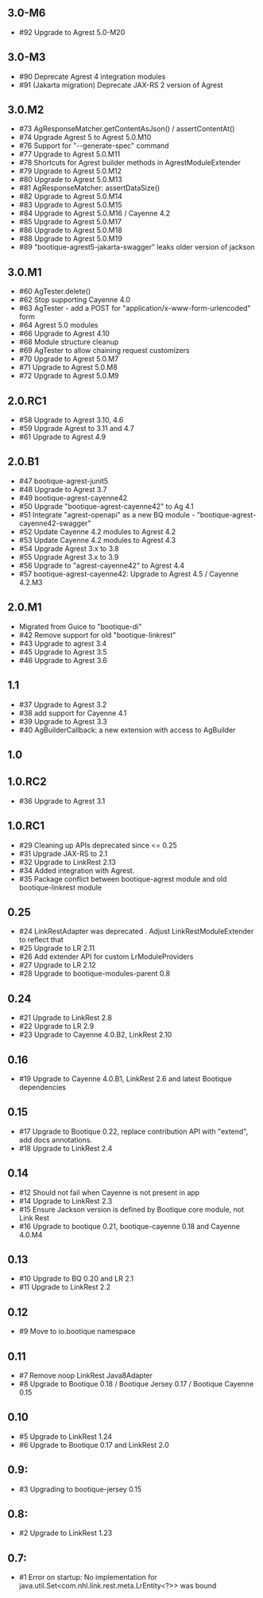 ## 3.0-M6

* #92 Upgrade to Agrest 5.0-M20

## 3.0-M3

* #90 Deprecate Agrest 4 integration modules
* #91 (Jakarta migration) Deprecate JAX-RS 2 version of Agrest

## 3.0.M2

* #73 AgResponseMatcher.getContentAsJson() / assertContentAt()
* #74 Upgrade Agrest 5 to Agrest 5.0.M10
* #76 Support for "--generate-spec" command
* #77 Upgrade to Agrest 5.0.M11
* #78 Shortcuts for Agrest builder methods in AgrestModuleExtender
* #79 Upgrade to Agrest 5.0.M12
* #80 Upgrade to Agrest 5.0.M13
* #81 AgResponseMatcher: assertDataSize()
* #82 Upgrade to Agrest 5.0.M14
* #83 Upgrade to Agrest 5.0.M15
* #84 Upgrade to Agrest 5.0.M16 / Cayenne 4.2
* #85 Upgrade to Agrest 5.0.M17
* #86 Upgrade to Agrest 5.0.M18
* #88 Upgrade to Agrest 5.0.M19
* #89 "bootique-agrest5-jakarta-swagger" leaks older version of jackson

## 3.0.M1

* #60 AgTester.delete()
* #62 Stop supporting Cayenne 4.0
* #63 AgTester - add a POST for "application/x-www-form-urlencoded" form
* #64 Agrest 5.0 modules
* #66 Upgrade to Agrest 4.10
* #68 Module structure cleanup
* #69 AgTester to allow chaining request customizers
* #70 Upgrade to Agrest 5.0.M7
* #71 Upgrade to Agrest 5.0.M8
* #72 Upgrade to Agrest 5.0.M9

## 2.0.RC1

* #58 Upgrade to Agrest 3.10, 4.6
* #59 Upgrade Agrest to 3.11 and 4.7
* #61 Upgrade to Agrest 4.9

## 2.0.B1

* #47 bootique-agrest-junit5
* #48 Upgrade to Agrest 3.7
* #49 bootique-agrest-cayenne42
* #50 Upgrade "bootique-agrest-cayenne42" to Ag 4.1
* #51 Integrate "agrest-openapi" as a new BQ module - "bootique-agrest-cayenne42-swagger"
* #52 Update Cayenne 4.2 modules to Agrest 4.2
* #53 Update Cayenne 4.2 modules to Agrest 4.3
* #54 Upgrade Agrest 3.x to 3.8
* #55 Upgrade Agrest 3.x to 3.9
* #56 Upgrade to "agrest-cayenne42" to Agrest 4.4
* #57 bootique-agrest-cayenne42: Upgrade to Agrest 4.5 / Cayenne 4.2.M3

## 2.0.M1

* Migrated from Guice to "bootique-di"
* #42 Remove support for old "bootique-linkrest"
* #43 Upgrade to agrest 3.4
* #45 Upgrade to Agrest 3.5
* #46 Upgrade to Agrest 3.6

## 1.1

* #37 Upgrade to Agrest 3.2
* #38 add support for Cayenne 4.1
* #39 Upgrade to Agrest 3.3 
* #40 AgBuilderCallback: a new extension with access to AgBuilder

## 1.0

## 1.0.RC2

*  #36 Upgrade to Agrest 3.1

## 1.0.RC1

* #29 Cleaning up APIs deprecated since <= 0.25
* #31 Upgrade JAX-RS to 2.1
* #32 Upgrade to LinkRest 2.13
* #34 Added integration with Agrest.
* #35 Package conflict between bootique-agrest module and old bootique-linkrest module

## 0.25

* #24 LinkRestAdapter was deprecated . Adjust LinkRestModuleExtender to reflect that
* #25 Upgrade to LR 2.11
* #26 Add extender API for custom LrModuleProviders
* #27 Upgrade to LR 2.12
* #28 Upgrade to bootique-modules-parent 0.8

## 0.24 

* #21 Upgrade to LinkRest 2.8
* #22 Upgrade to LR 2.9
* #23 Upgrade to Cayenne 4.0.B2, LinkRest 2.10

## 0.16

* #19 Upgrade to Cayenne 4.0.B1, LinkRest 2.6 and latest Bootique dependencies

## 0.15

* #17 Upgrade to Bootique 0.22, replace contribution API with "extend", add docs annotations.
* #18 Upgrade to LinkRest 2.4

## 0.14

* #12 Should not fail when Cayenne is not present in app
* #14 Upgrade to LinkRest 2.3
* #15 Ensure Jackson version is defined by Bootique core module, not Link Rest
* #16 Upgrade to bootique 0.21, bootique-cayenne 0.18 and Cayenne 4.0.M4

## 0.13

* #10 Upgrade to BQ 0.20 and LR 2.1
* #11 Upgrade to LinkRest 2.2

## 0.12

* #9 Move to io.bootique namespace

## 0.11

* #7 Remove noop LinkRest Java8Adapter
* #8 Upgrade to Bootique 0.18 / Bootique Jersey 0.17 / Bootique Cayenne 0.15

## 0.10

* #5 Upgrade to LinkRest 1.24
* #6 Upgrade to Bootique 0.17 and LinkRest 2.0

## 0.9:

* #3 Upgrading to bootique-jersey 0.15

## 0.8:

* #2 Upgrade to LinkRest 1.23

## 0.7:

* #1 Error on startup: No implementation for java.util.Set<com.nhl.link.rest.meta.LrEntity<?>> was bound

